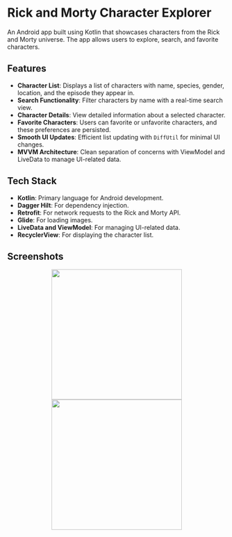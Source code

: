 # Rick and Morty Character Explorer

An Android app built using Kotlin that showcases characters from the Rick and Morty universe. The app allows users to explore, search, and favorite characters.

## Features

- **Character List**: Displays a list of characters with name, species, gender, location, and the episode they appear in.
- **Search Functionality**: Filter characters by name with a real-time search view.
- **Character Details**: View detailed information about a selected character.
- **Favorite Characters**: Users can favorite or unfavorite characters, and these preferences are persisted.
- **Smooth UI Updates**: Efficient list updating with `DiffUtil` for minimal UI changes.
- **MVVM Architecture**: Clean separation of concerns with ViewModel and LiveData to manage UI-related data.
  
## Tech Stack

- **Kotlin**: Primary language for Android development.
- **Dagger Hilt**: For dependency injection.
- **Retrofit**: For network requests to the Rick and Morty API.
- **Glide**: For loading images.
- **LiveData and ViewModel**: For managing UI-related data.
- **RecyclerView**: For displaying the character list.

## Screenshots
<p align="center">
  <img src="https://github.com/user-attachments/assets/aee72f70-6efd-439b-92bf-587fbda29bcd" width="300" />
  <img src="https://github.com/user-attachments/assets/e4e134d8-876a-491b-be0b-c2b75252baab" width="300" />
</p>
